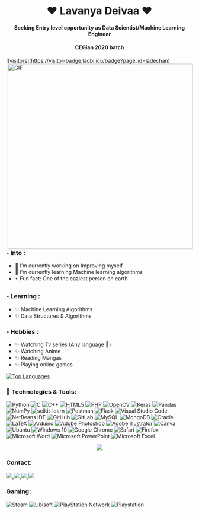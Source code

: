 <h1 align="center">❤ Lavanya Deivaa ❤</h1>
<h4 align="center">Seeking Entry level opportunity as Data Scientist/Machine Learning Engineer</h4>
<h4 align="center">CEGian 2020 batch</h4> 
![visitors](https://visitor-badge.laobi.icu/badge?page_id=ladechan)

<img hight="500" width="500" alt="GIF" align="right" src="https://media.giphy.com/media/UYzNgRSTf9X1e/giphy.gif">

### - Into :
- 🔭 I’m currently working on Improving myself 
- 🌱 I’m currently learning Machine learning algorithms
- ⚡ Fun fact: One  of the caziest person on earth

### - Learning :
- ✨  Machine Learning Algorithms 
- ✨  Data Structures & Algorithms

### - Hobbies : 
- ✨ Watching Tv series (Any language 👻)
- ✨ Watching Anime
- ✨ Reading Mangas
- ✨ Playing online games

[![Top Languages](https://github-readme-stats.vercel.app/api/top-langs/?username=ladechan)](https://github.com/ladechan/github-readme-stats)
<br>

### 🔧 Technologies & Tools:

![Python](https://img.shields.io/badge/python-%2314354C.svg?style=for-the-badge&logo=python&logoColor=white)
![C](https://img.shields.io/badge/c-%2300599C.svg?style=for-the-badge&logo=c&logoColor=white)
![C++](https://img.shields.io/badge/c++-%2300599C.svg?style=for-the-badge&logo=c%2B%2B&logoColor=white)
![HTML5](https://img.shields.io/badge/html5-%23E34F26.svg?style=for-the-badge&logo=html5&logoColor=white)
![PHP](https://img.shields.io/badge/php-%23777BB4.svg?style=for-the-badge&logo=php&logoColor=white)
![OpenCV](https://img.shields.io/badge/OpenCV-27338e?style=for-the-badge&logo=OpenCV&logoColor=white)
![Keras](https://img.shields.io/badge/Keras-%23D00000.svg?style=for-the-badge&logo=Keras&logoColor=white)
![Pandas](https://img.shields.io/badge/pandas-%23150458.svg?style=for-the-badge&logo=pandas&logoColor=white)
![NumPy](https://img.shields.io/badge/numpy-%23013243.svg?style=for-the-badge&logo=numpy&logoColor=white)
![scikit-learn](https://img.shields.io/badge/scikit--learn-%23F7931E.svg?style=for-the-badge&logo=scikit-learn&logoColor=white)
![Postman](https://img.shields.io/badge/Postman-FF6C37?style=for-the-badge&logo=postman&logoColor=red)
![Flask](https://img.shields.io/badge/flask-%23000.svg?style=for-the-badge&logo=flask&logoColor=white)
![Visual Studio Code](https://img.shields.io/badge/VisualStudioCode-0078d7.svg?style=for-the-badge&logo=visual-studio-code&logoColor=white)
![NetBeans IDE](https://img.shields.io/badge/NetBeansIDE-1B6AC6.svg?style=for-the-badge&logo=apache-netbeans-ide&logoColor=white)
![GitHub](https://img.shields.io/badge/github-%23121011.svg?style=for-the-badge&logo=github&logoColor=white)
![GitLab](https://img.shields.io/badge/gitlab-%23181717.svg?style=for-the-badge&logo=gitlab&logoColor=white)
![MySQL](https://img.shields.io/badge/mysql-%2300f.svg?style=for-the-badge&logo=mysql&logoColor=white)
![MongoDB](https://img.shields.io/badge/MongoDB-%234ea94b.svg?style=for-the-badge&logo=mongodb&logoColor=white)
![Oracle](https://img.shields.io/badge/oracle-%23F00000.svg?style=for-the-badge&logo=oracle&logoColor=white)
![LaTeX](https://img.shields.io/badge/latex-%23008080.svg?style=for-the-badge&logo=latex&logoColor=white)
![Arduino](https://img.shields.io/badge/-Arduino-00979D?style=for-the-badge&logo=Arduino&logoColor=white)
![Adobe Photoshop](https://img.shields.io/badge/adobephotoshop-%2331A8FF.svg?style=for-the-badge&logo=adobephotoshop&logoColor=white)
![Adobe Illustrator](https://img.shields.io/badge/adobeillustrator-%23FF9A00.svg?style=for-the-badge&logo=adobeillustrator&logoColor=white)
![Canva](https://img.shields.io/badge/Canva-%2300C4CC.svg?style=for-the-badge&logo=Canva&logoColor=white)
![Ubuntu](https://img.shields.io/badge/Ubuntu-E95420?style=for-the-badge&logo=ubuntu&logoColor=white)
![Windows 10](https://img.shields.io/badge/Windows-0078D6?style=for-the-badge&logo=windows&logoColor=white)
![Google Chrome](https://img.shields.io/badge/Google%20Chrome-4285F4?style=for-the-badge&logo=GoogleChrome&logoColor=white)
![Safari](https://img.shields.io/badge/Safari-000000?style=for-the-badge&logo=Safari&logoColor=white)
![Firefox](https://img.shields.io/badge/Firefox-FF7139?style=for-the-badge&logo=Firefox-Browser&logoColor=white)
![Microsoft Word](https://img.shields.io/badge/Microsoft_Word-2B579A?style=for-the-badge&logo=microsoft-word&logoColor=white)
![Microsoft PowerPoint](https://img.shields.io/badge/Microsoft_PowerPoint-B7472A?style=for-the-badge&logo=microsoft-powerpoint&logoColor=white)
![Microsoft Excel](https://img.shields.io/badge/Microsoft_Excel-217346?style=for-the-badge&logo=microsoft-excel&logoColor=white)

<p align="center" >  
  <a href="https://github.com/ladechan/github-readme-stats"> 
<img  src="https://github-readme-stats.vercel.app/api?username=ladechan&&show_icons=true&theme=tokyonight"/>
  </a>
 </p>

### Contact:
<a href="https://www.linkedin.com/in/lavanya-deivaa/">
<img src="https://img.shields.io/badge/linkedin-%230077B5.svg?&style=for-the-badge&logo=linkedin&logoColor=white" />
</a>
<a href="https://www.quora.com/profile/Lavanya-Deivaa/">
<img src="https://img.shields.io/badge/Quora-%23B92B27.svg?style=for-the-badge&logo=Quora&logoColor=white">
</a>
<a href="https://www.hackerrank.com/LavaRose">
<img src="https://img.shields.io/badge/-Hackerrank-2EC866?style=for-the-badge&logo=HackerRank&logoColor=white">
</a>
<a href="https://www.hackerearth.com/@magiclover1505">
<img src="https://img.shields.io/badge/HackerEarth-%232C3454.svg?style=for-the-badge&logo=HackerEarth&logoColor=Blue">
</a>


### Gaming:
![Steam](https://img.shields.io/badge/steam-%23000000.svg?style=for-the-badge&logo=steam&logoColor=white)
![Ubisoft](https://img.shields.io/badge/Ubisoft-%23F5F5F5.svg?style=for-the-badge&logo=Ubisoft&logoColor=black)
![PlayStation Network](https://img.shields.io/badge/PSN-%230070D1.svg?style=for-the-badge&logo=Playstation&logoColor=white)
![Playstation](https://img.shields.io/badge/Playstation-003791?style=for-the-badge&logo=playstation&logoColor=white)


